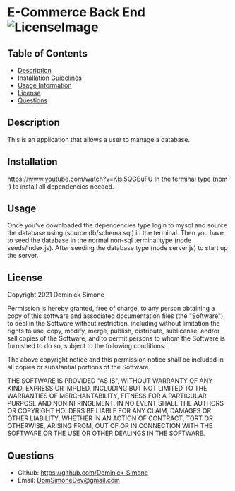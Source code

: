 # E-Commerce Back End ![LicenseImage](https://img.shields.io/badge/License-MIT-yellow.svg)

## Table of Contents
* [Description](##Description)
* [Installation Guidelines](##Installation)
* [Usage Information](##Usage)
* [License](##License)
* [Questions](##Questions)

## Description
This is an application that allows a user to manage a database.
  
## Installation
https://www.youtube.com/watch?v=Klsi5QGBuFU
In the terminal type (npm i) to install all dependencies needed.
  
## Usage
Once you've downloaded the dependencies type login to mysql and source the database using (source db/schema.sql) in the terminal. Then you have to seed the database in the normal non-sql terminal type (node seeds/index.js). After seeding the database type (node server.js) to start up the server.
  
## License
Copyright 2021 Dominick Simone

Permission is hereby granted, free of charge, to any person obtaining a copy of this software and associated documentation files (the "Software"), to deal in the Software without restriction, including without limitation the rights to use, copy, modify, merge, publish, distribute, sublicense, and/or sell copies of the Software, and to permit persons to whom the Software is furnished to do so, subject to the following conditions:
      
The above copyright notice and this permission notice shall be included in all copies or substantial portions of the Software.
      
THE SOFTWARE IS PROVIDED "AS IS", WITHOUT WARRANTY OF ANY KIND, EXPRESS OR IMPLIED, INCLUDING BUT NOT LIMITED TO THE WARRANTIES OF MERCHANTABILITY, FITNESS FOR A PARTICULAR PURPOSE AND NONINFRINGEMENT. IN NO EVENT SHALL THE AUTHORS OR COPYRIGHT HOLDERS BE LIABLE FOR ANY CLAIM, DAMAGES OR OTHER LIABILITY, WHETHER IN AN ACTION OF CONTRACT, TORT OR OTHERWISE, ARISING FROM, OUT OF OR IN CONNECTION WITH THE SOFTWARE OR THE USE OR OTHER DEALINGS IN THE SOFTWARE.

## Questions 
* Github: https://github.com/Dominick-Simone
* Email: DomSimoneDev@gmail.com
